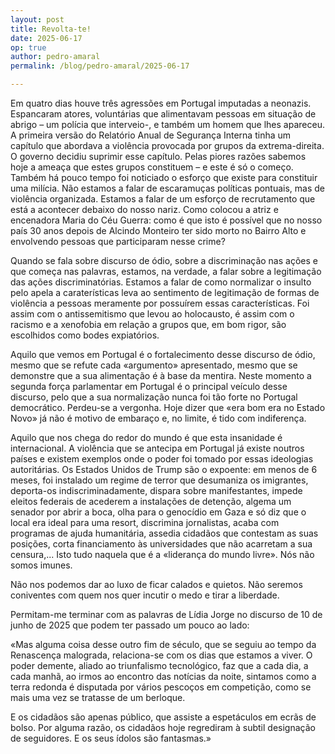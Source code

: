 ```yaml
---
layout: post
title: Revolta-te!
date: 2025-06-17
op: true
author: pedro-amaral
permalink: /blog/pedro-amaral/2025-06-17

---
```

Em quatro dias houve três agressões em Portugal imputadas a neonazis. Espancaram atores, voluntárias que alimentavam pessoas em situação de abrigo – um polícia que interveio-, e também um homem que lhes apareceu. A primeira versão do Relatório Anual de Segurança Interna tinha um capítulo que abordava a violência provocada por grupos da extrema-direita. O governo decidiu suprimir esse capítulo. Pelas piores razões sabemos hoje a ameaça que estes grupos constituem – e este é só o começo. Também há pouco tempo foi noticiado o esforço que existe para constituir uma milícia. Não estamos a falar de escaramuças políticas pontuais, mas de violência organizada. Estamos a falar de um esforço de recrutamento que está a acontecer debaixo do nosso nariz. Como colocou a atriz e encenadora Maria do Céu Guerra: como é que isto é possível que no nosso país 30 anos depois de Alcindo Monteiro ter sido morto no Bairro Alto e envolvendo pessoas que participaram nesse crime?

Quando se fala sobre discurso de ódio, sobre a discriminação nas ações e que começa nas palavras, estamos, na verdade, a falar sobre a legitimação das ações discriminatórias. Estamos a falar de como normalizar o insulto pelo apela a caraterísticas leva ao sentimento de legitimação de formas de violência a pessoas meramente por possuírem essas características. Foi assim com o antissemitismo que levou ao holocausto, é assim com o racismo e a xenofobia em relação a grupos que, em bom rigor, são escolhidos como bodes expiatórios.

Aquilo que vemos em Portugal é o fortalecimento desse discurso de ódio, mesmo que se refute cada «argumento» apresentado, mesmo que se demonstre que a sua alimentação é à base da mentira. Neste momento a segunda força parlamentar em Portugal é o principal veículo desse discurso, pelo que a sua normalização nunca foi tão forte no Portugal democrático. Perdeu-se a vergonha. Hoje dizer que «era bom era no Estado Novo» já não é motivo de embaraço e, no limite, é tido com indiferença.

Aquilo que nos chega do redor do mundo é que esta insanidade é internacional. A violência que se antecipa em Portugal já existe noutros países e existem exemplos onde o poder foi tomado por essas ideologias autoritárias. Os Estados Unidos de Trump são o expoente: em menos de 6 meses, foi instalado um regime de terror que desumaniza os imigrantes, deporta-os indiscriminadamente, dispara sobre manifestantes, impede eleitos federais de acederem a instalações de detenção, algema um senador por abrir a boca, olha para o genocídio em Gaza e só diz que o local era ideal para uma resort, discrimina jornalistas, acaba com programas de ajuda humanitária, assedia cidadãos que contestam as suas posições, corta financiamento às universidades que não acarretam a sua censura,... Isto tudo naquela que é a «liderança do mundo livre». Nós não somos imunes.

Não nos podemos dar ao luxo de ficar calados e quietos. Não seremos coniventes com quem nos quer incutir o medo e tirar a liberdade.

Permitam-me terminar com as palavras de Lídia Jorge no discurso de 10 de junho de 2025 que podem ter passado um pouco ao lado:

«Mas alguma coisa desse outro fim de século, que se seguiu ao tempo da Renascença malograda, relaciona-se com os dias que estamos a viver. O poder demente, aliado ao triunfalismo tecnológico, faz que a cada dia, a cada manhã, ao irmos ao encontro das notícias da noite, sintamos como a terra redonda é disputada por vários pescoços em competição, como se mais uma vez se tratasse de um berloque.

E os cidadãos são apenas público, que assiste a espetáculos em ecrãs de bolso. Por alguma razão, os cidadãos hoje regrediram à subtil designação de seguidores. E os seus ídolos são fantasmas.»
